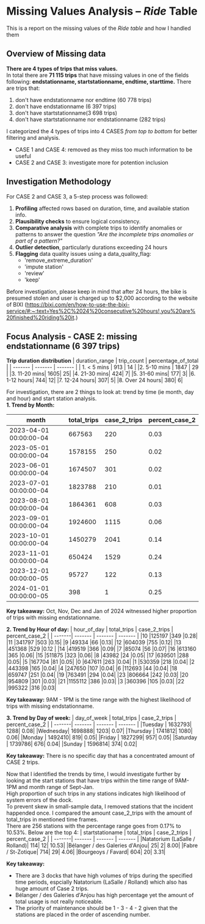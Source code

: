 # Missing Values Analysis – _Ride_ Table
This is a report on the missing values of the *Ride table* and how I handled them


## Overview of Missing data
**There are 4 types of trips that miss values.**\
In total there are **71 115 trips** that have missing values in one of the fields following: **endstationname, startstationname, endtime, starttime.**
There are trips that:
1. don't have endstationname nor endtime (60 778 trips)
2. don't have endstationname (6 397 trips)
3. don't have startstationname(3 698 trips)
4. don't have startstationname nor endstationname (282 trips)


I categorized the 4 types of trips into 4 CASES *from top to bottom* for better filtering and analysis. 
+ CASE 1 and CASE 4: removed as they miss too much information to be useful
+ CASE 2 and CASE 3: investigate more for potention inclusion

## Investigation Methodology
For CASE 2 and CASE 3, a 5-step process was followed:
1. __Profiling__ affected rows based on duration, time, and available station info.
2. __Plausibility checks__ to ensure logical consistency.
3. __Comparative analysis__ with complete trips to identify anomalies or patterns to answer the question *"Are the incomplete trips anomalies or part of a pattern?"*
4. __Outlier detection__, particularly durations exceeding 24 hours 
5. __Flagging__ data quality issues using a data_quality_flag:
   * 'remove_extreme_duration'
   * 'impute station'
   * 'review'
   * 'keep'


Before investigation, please keep in mind that after 24 hours, the bike is presumed stolen and user is charged up to $2,000 according to the website of BIXI (https://bixi.com/en/how-to-use-the-bixi-service/#:~:text=Yes%2C%2024%20consecutive%20hours!,you%20are%20finished%20riding%20it.)

## Focus Analysis - CASE 2: missing endstationname (6 397 trips)
__Trip duration distribution__
| duration_range | trip_count |	percentage_of_total |
| ------- | ------- |	------- |
| 1. < 5 mins | 913 |	14 |
|2. 5-10 mins |	1847 |	29 |
|3. 11-20 mins|	1605|	25|
|4. 21-30 mins|	424|	7|
|5. 31-60 mins|	177|	3|
|6. 1-12 hours|	744|	12|
|7. 12-24 hours|	307|	5|
|8. Over 24 hours|	380|	6|

For investigation, there are 2 things to look at: trend by time (ie month, day and hour) and start station analysis.\
**1. Trend by Month:**

| month | total_trips | case_2_trips | percent_case_2 |
| -------| ------- | ------- | ------- |
|2023-04-01 00:00:00-04|	667563|	220|	0.03|
|2023-05-01 00:00:00-04|	1578155|	250|	0.02|
|2023-06-01 00:00:00-04|	1674507|	301|	0.02|
|2023-07-01 00:00:00-04|	1823788|	210|	0.01|
|2023-08-01 00:00:00-04|	1864361|	608|	0.03|
|2023-09-01 00:00:00-04|	1924600|	1115|	0.06|
|2023-10-01 00:00:00-04|	1450279|	2041|	0.14|
|2023-11-01 00:00:00-04|	650424|	1529|	0.24|
|2023-12-01 00:00:00-05|	95727|	122|	0.13|
|2024-01-01 00:00:00-05|	398|	1|	0.25|

**Key takeaway:** Oct, Nov, Dec and Jan of 2024 witnessed higher proportion of trips with missing endstationname.

**2. Trend by Hour of day:**
| hour_of_day | total_trips | case_2_trips | percent_case_2 |
| -------| ------- | ------- | ------- |
|10	|125197	|349	|0.28|
|11	|341797	|503	|0.15|
|9	|49334	|66	|0.13|
|12	|604039	|755	|0.12|
|13	|451368	|529	|0.12 |
|14	|419519	|366	|0.09|
|7	|85074	|56	|0.07|
|16	|613160	|365	|0.06|
|15	|511875	|323	|0.06|
|8	|43982	|24	|0.05|
|17	|639501	|288	|0.05|
|5	|167704	|81	|0.05|
|0	|647611	|263	|0.04|
|1	|530359	|218	|0.04|
|2	|443398	|165	|0.04|
|4	|247650	|107	|0.04|
|6	|112693	|44	|0.04|
|18	|659747	|251	|0.04|
|19	|763491	|294	|0.04|
|23	|806664	|242	|0.03|
|20	|954809	|301	|0.03|
|21	|1155112	|386	|0.03|
|3	|360396	|105	|0.03|
|22	|995322	|316	|0.03|

**Key takeaway:** 9AM - 1PM is the time range with the highest likelihood of trips with missing endstationname. 

**3. Trend by Day of week:**
| day_of_week | total_trips | case_2_trips | percent_case_2 |
| -------| ------- | ------- | ------- |
|Tuesday  |	1632793|	1288|	0.08|
|Wednesday|	1698888|	1203|	0.07|
|Thursday |	1741812|	1080|	0.06|
|Monday   |	1492410|	819|	0.05|
|Friday   |	1827299|	957|	0.05|
|Saturday |	1739786|	676|	0.04|
|Sunday   |	1596814|	374|	0.02|

**Key takeaway:** There is no specific day that has a concentrated amount of CASE 2 trips. 

Now that I identified the trends by time, I would investigate further by looking at the start stations that have trips within the time range of 9AM-1PM and month range of Sept-Jan.\
High proportion of such trips in any stations indicates high likelihood of system errors of the dock. \
To prevent skew in small-sample data, I removed stations that the incident happended once. I compared the amount case_2_trips with the amount of total_trips in mentioned time frames.\
There are 256 stations with the percentage range goes from 0.17% to 10.53%. Below are the top 4:
| startstationame | total_trips | case_2_trips | percent_case_2 |
| -------| ------- | ------- | ------- |
|Natatorium (LaSalle / Rolland)|	114|	12|	10.53|
|Bélanger / des Galeries d'Anjou|	25|	2|	8.00|
|Fabre / St-Zotique|	714|	29|	4.06|
|Bourgeoys / Favard|	604|	20|	3.31|

**Key takeaway:** 
- There are 3 docks that have high volumes of trips during the specified time periods, espcially Natatorium (LaSalle / Rolland) which also has huge amount of Case 2 trips.
- Bélanger / des Galeries d'Anjou has high percentage yet the amount of total usage is not really noticeable.
- The priority of maintenance should be 1 - 3 - 4 - 2 given that the stations are placed in the order of ascending number.
